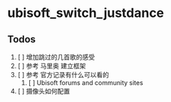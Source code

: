
<!-- README.md is generated from README.Rmd. Please edit that file -->

# ubisoft\_switch\_justdance

<!-- badges: start -->

<!-- badges: end -->

## Todos

1.  \[ \] 增加跳过的几首歌的感受
2.  \[ \] 参考 马里奥 建立框架
3.  \[ \] 参考 官方记录有什么可以看的
    1.  \[ \] Ubisoft forums and community sites
4.  \[ \] 摄像头如何配置
